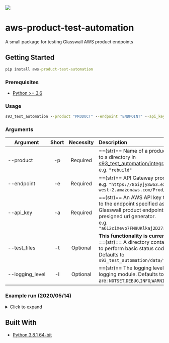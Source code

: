 ![](https://github.com/filetrust/aws-product-test-automation/workflows/Upload%20Python%20Package/badge.svg)

# aws-product-test-automation
A small package for testing Glasswall AWS product endpoints

## Getting Started

```cmd
pip install aws-product-test-automation
```

### Prerequisites

* [Python >= 3.6](https://www.python.org/downloads/)

### Usage

```cmd
s93_test_automation --product "PRODUCT" --endpoint "ENDPOINT" --api_key "API_KEY"
```

### Arguments

| Argument                     | Short | Necessity | Description |
| ---------------------------- | :---: | :-------: | :- |
| <nobr>--product</nobr>       | -p    | Required  | ==(str)== Name of a product corresponding to a directory in [s93_test_automation/integration_tests](https://github.com/filetrust/aws-product-test-automation/tree/master/s93_test_automation/integration_tests).<br>e.g. `"rebuild"` |
| <nobr>--endpoint</nobr>      | -e    | Required  | ==(str)== API Gateway product endpoint url.<br> e.g. `"https://8oiyjy8w63.execute-api.us-west-2.amazonaws.com/Prod/api/Rebuild"` |
| <nobr>--api_key</nobr>       | -a    | Required  | ==(str)== An AWS API key that grants access to the endpoint specified as well as other Glasswall product endpoints, such as the presigned url generator.<br>e.g. `"a612ciXevo7FM9UKlkaj2D27s6u7Nieb6K2z9929d"` |
| <nobr>--test_files</nobr>    | -t    | Optional  | **This functionality is currently disabled.**<br>==(str)== A directory containing external files to perform basic status code tests on. Defaults to `s93_test_automation/data/files/external`  |
| <nobr>--logging_level</nobr> | -l    | Optional  | ==(str)== The logging level of the Python logging module. Defaults to `INFO`. Valid values are: `NOTSET`,`DEBUG`,`INFO`,`WARNING`,`ERROR`,`CRITICAL` |

### Example run (2020/05/14)
<details>
<summary>Click to expand</summary>
    
```cmd
s93_test_automation --product "rebuild" --endpoint "***" --api_key "***"

INFO:glasswall:Setting up Test_rebuild_base64
test_post___bmp_32kb___returns_status_code_200_protected_file (test_rebuild_base64.Test_rebuild_base64) ... ok
test_post___bmp_32kb_invalid_api_key___returns_status_code_403 (test_rebuild_base64.Test_rebuild_base64) ... ok
test_post___bmp_over_6mb___returns_status_code_413 (test_rebuild_base64.Test_rebuild_base64) ... skipped '6 - 10mb edge case, results in status_code 500'   
test_post___doc_embedded_images_12kb_content_management_policy_allow___returns_status_code_200_identical_file (test_rebuild_base64.Test_rebuild_base64) ... ok
test_post___doc_embedded_images_12kb_content_management_policy_disallow___returns_status_code_200_disallowed_json (test_rebuild_base64.Test_rebuild_base64) ... ok
test_post___doc_embedded_images_12kb_content_management_policy_sanitise___returns_status_code_200_sanitised_file (test_rebuild_base64.Test_rebuild_base64) ... ok
test_post___external_files___returns_200_ok_for_all_files (test_rebuild_base64.Test_rebuild_base64) ... skipped ''
test_post___jpeg_corrupt_10kb___returns_status_code_422 (test_rebuild_base64.Test_rebuild_base64) ... ok
test_post___txt_1kb___returns_status_code_422 (test_rebuild_base64.Test_rebuild_base64) ... ok
test_post___xls_malware_macro_48kb___returns_status_code_200_sanitised_file (test_rebuild_base64.Test_rebuild_base64) ... ok
INFO:glasswall:Setting up Test_rebuild_file
test_post___bmp_32kb___returns_status_code_200_protected_file (test_rebuild_file.Test_rebuild_file) ... ok
test_post___bmp_32kb_invalid_api_key___returns_status_code_403 (test_rebuild_file.Test_rebuild_file) ... ok
test_post___bmp_over_6mb___returns_status_code_413 (test_rebuild_file.Test_rebuild_file) ... skipped '6 - 10mb edge case, results in status_code 500'
test_post___doc_embedded_images_12kb_content_management_policy_allow___returns_status_code_200_identical_file (test_rebuild_file.Test_rebuild_file) ... ok
test_post___doc_embedded_images_12kb_content_management_policy_disallow___returns_status_code_200_disallowed_json (test_rebuild_file.Test_rebuild_file) ... ok
test_post___doc_embedded_images_12kb_content_management_policy_sanitise___returns_status_code_200_sanitised_file (test_rebuild_file.Test_rebuild_file) ... ok
test_post___external_files___returns_200_ok_for_all_files (test_rebuild_file.Test_rebuild_file) ... skipped ''
test_post___jpeg_corrupt_10kb___returns_status_code_422 (test_rebuild_file.Test_rebuild_file) ... ok
test_post___txt_1kb___returns_status_code_422 (test_rebuild_file.Test_rebuild_file) ... ok
test_post___xls_malware_macro_48kb___returns_status_code_200_sanitised_file (test_rebuild_file.Test_rebuild_file) ... ok
INFO:glasswall:Setting up Test_rebuild_url
INFO:glasswall:Generating presigned urls...
INFO:glasswall:File uploaded to: customer-uploaded-files/b0fd56c0-f3f1-42e1-b4d6-23133f15092e/15-05-2020 12:42:47/bmp_32kb.bmp
INFO:glasswall:File uploaded to: customer-uploaded-files/1a7447c0-7ee8-4e4d-b39d-0b18f9898ed1/15-05-2020 12:42:49/bmp_5.93mb.bmp
INFO:glasswall:File uploaded to: customer-uploaded-files/9a4c6962-032d-4e24-aef5-b50bf9acba21/15-05-2020 12:42:56/bmp_6.12mb.bmp
INFO:glasswall:File uploaded to: customer-uploaded-files/3ad4c097-6acc-49ac-8c8a-6745fc40cf65/15-05-2020 12:43:02/txt_1kb.txt
INFO:glasswall:File uploaded to: customer-uploaded-files/eabbacd6-fb0e-4af6-9e75-64283e95dbac/15-05-2020 12:43:02/doc_embedded_images_12kb.docx
INFO:glasswall:File uploaded to: customer-uploaded-files/75ccbd10-a5f4-4a46-8ef5-24143cd73af7/15-05-2020 12:43:03/CalcTest.xls
test_post___bmp_32kb___returns_status_code_200_protected_file (test_rebuild_url.Test_rebuild_url) ... ok
test_post___bmp_32kb_invalid_api_key___returns_status_code_403 (test_rebuild_url.Test_rebuild_url) ... ok
test_post___bmp_32kb_no_api_key___returns_status_code_403 (test_rebuild_url.Test_rebuild_url) ... ok
test_post___doc_embedded_images_12kb_content_management_policy_allow___returns_status_code_200_identical_file (test_rebuild_url.Test_rebuild_url) ... ok
test_post___doc_embedded_images_12kb_content_management_policy_disallow___returns_status_code_200_disallowed_json (test_rebuild_url.Test_rebuild_url) ... ok
test_post___doc_embedded_images_12kb_content_management_policy_sanitise___returns_status_code_200_sanitised_file (test_rebuild_url.Test_rebuild_url) ... ok
test_post___jpeg_corrupt_10kb___returns_status_code_422 (test_rebuild_url.Test_rebuild_url) ... skipped 'waiting for update to the presigned url lambda to allow files with no extension'
test_post___txt_1kb___returns_status_code_422 (test_rebuild_url.Test_rebuild_url) ... ok
test_post___xls_malware_macro_48kb___returns_status_code_200_sanitised_file (test_rebuild_url.Test_rebuild_url) ... ok

----------------------------------------------------------------------
Ran 29 tests in 34.634s

OK (skipped=5)
```
</details>

## Built With

* [Python 3.8.1 64-bit](https://www.python.org/downloads/release/python-381/)
